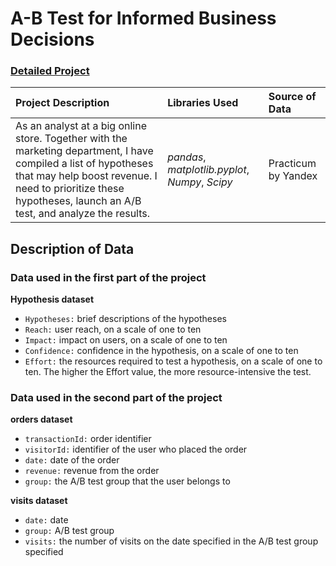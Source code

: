 # A-B Test for Informed Business Decisions
### [Detailed Project](https://nbviewer.org/github/davidefilosa/A-B-Test-for-Informed-Business-Decisions/blob/master/AB_testing.ipynb)


| Project Description | Libraries Used | Source of Data |
| :---------------------- | :---------------------- | :---------------------- | 
|As an analyst at a big online store. Together with the marketing department, I have compiled a list of hypotheses that may help boost revenue. I need to prioritize these hypotheses, launch an A/B test, and analyze the results.| *pandas*, *matplotlib.pyplot*, *Numpy*, *Scipy* | Practicum by Yandex |


## Description of Data

### Data used in the first part of the project

**Hypothesis dataset**
- `Hypotheses:` brief descriptions of the hypotheses
- `Reach:` user reach, on a scale of one to ten
- `Impact:` impact on users, on a scale of one to ten
- `Confidence:` confidence in the hypothesis, on a scale of one to ten
- `Effort:` the resources required to test a hypothesis, on a scale of one to ten. The higher the Effort value, the more resource-intensive the test.

### Data used in the second part of the project

**orders dataset**
- `transactionId:` order identifier
- `visitorId:` identifier of the user who placed the order
- `date:` date of the order
- `revenue:` revenue from the order
- `group:` the A/B test group that the user belongs to

**visits dataset**
- `date:` date
- `group:` A/B test group
- `visits:` the number of visits on the date specified in the A/B test group specified
